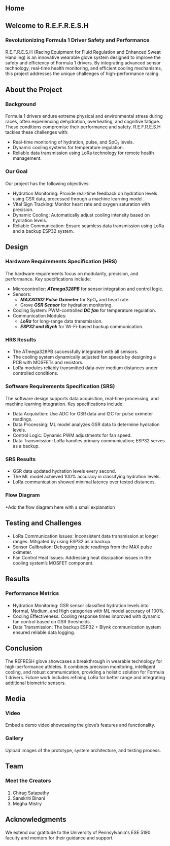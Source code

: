 ## **Home**

## **Welcome to R.E.F.R.E.S.H**

### **Revolutionizing Formula 1 Driver Safety and Performance**

#### 
R.E.F.R.E.S.H (Racing Equipment for Fluid Regulation and Enhanced Sweat Handling) is an innovative wearable glove system designed to improve the safety and efficiency of Formula 1 drivers. By integrating advanced sensor technology, real-time health monitoring, and efficient cooling mechanisms, this project addresses the unique challenges of high-performance racing.

## **About the Project**

### **Background**

#### 
Formula 1 drivers endure extreme physical and environmental stress during races, often experiencing dehydration, overheating, and cognitive fatigue. These conditions compromise their performance and safety.
R.E.F.R.E.S.H tackles these challenges with:
- Real-time monitoring of hydration, pulse, and SpO₂ levels.
- Dynamic cooling systems for temperature regulation.
- Reliable data transmission using LoRa technology for remote health management.

### **Our Goal**

####
Our project has the following objectives:

- Hydration Monitoring: Provide real-time feedback on hydration levels using GSR data, processed through a machine learning model.
- Vital Sign Tracking: Monitor heart rate and oxygen saturation with precision.
- Dynamic Cooling: Automatically adjust cooling intensity based on hydration levels.
- Reliable Communication: Ensure seamless data transmission using LoRa and a backup ESP32 system.

## **Design**

### **Hardware Requirements Specification (HRS)**

#### 
The hardware requirements focus on modularity, precision, and performance. Key specifications include:
- Microcontroller: ***ATmega328PB*** for sensor integration and control logic.
- Sensors:
    - ***MAX30102 Pulse Oximeter*** for SpO₂ and heart rate.
    - Grove ***GSR Sensor*** for hydration monitoring.
- Cooling System: PWM-controlled ***DC fan*** for temperature regulation.
- Communication Modules:
    - ***LoRa*** for long-range data transmission.
    - ***ESP32 and Blynk*** for Wi-Fi-based backup communication.

### **HRS Results**

####
- The ATmega328PB successfully integrated with all sensors.
- The cooling system dynamically adjusted fan speeds by designing a PCB with MOSFETs and resistors.
- LoRa modules reliably transmitted data over medium distances under controlled conditions.

### **Software Requirements Specification (SRS)**

####
The software design supports data acquisition, real-time processing, and machine learning integration. Key specifications include:
- Data Acquisition: Use ADC for GSR data and I2C for pulse oximeter readings.
- Data Processing: ML model analyzes GSR data to determine hydration levels.
- Control Logic: Dynamic PWM adjustments for fan speed.
- Data Transmission: LoRa handles primary communication; ESP32 serves as a backup.

### **SRS Results**

####
- GSR data updated hydration levels every second.
- The ML model achieved 100% accuracy in classifying hydration levels.
- LoRa communication showed minimal latency over tested distances.

### **Flow Diagram**
####
*Add the flow diagram here with a small explanation

## **Testing and Challenges**

####
- LoRa Communication Issues: Inconsistent data transmission at longer ranges. Mitigated by using ESP32 as a backup.
- Sensor Calibration: Debugging static readings from the MAX pulse oximeter.
- Fan Control Heat Issues: Addressing heat dissipation issues in the cooling system’s MOSFET component.

## **Results**

### **Performance Metrics**

####
- Hydration Monitoring: GSR sensor classified hydration levels into Normal, Medium, and High categories with ML model accuracy of 100%.
- Cooling Effectiveness: Cooling response times improved with dynamic fan control based on GSR thresholds.
- Data Transmission: The backup ESP32 + Blynk communication system ensured reliable data logging.

## **Conclusion**

####
The REFRESH glove showcases a breakthrough in wearable technology for high-performance athletes. It combines precision monitoring, intelligent cooling, and robust communication, providing a holistic solution for Formula 1 drivers. Future work includes refining LoRa for better range and integrating additional biometric sensors.

## **Media**

### **Video**

####
Embed a demo video showcasing the glove’s features and functionality.

### **Gallery**

####
Upload images of the prototype, system architecture, and testing process.

## **Team**

### **Meet the Creators**

####
1. Chirag Satapathy
2. Sanskriti Binani
3. Megha Mistry

## **Acknowledgments**

####
We extend our gratitude to the University of Pennsylvania's ESE 5190 faculty and mentors for their guidance and support.
